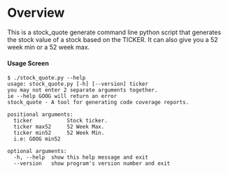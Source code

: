 # Overview

This is a stock_quote generate command line python script that generates the stock value of a stock based on the TICKER. It can also give you a 52 week min or a 52 week max. 

#### Usage Screen

```
$ ./stock_quote.py --help
usage: stock_quote.py [-h] [--version] ticker
you may not enter 2 separate arguments together.
ie --help GOOG will return an error
stock_quote - A tool for generating code coverage reports.

positional arguments:
  ticker           Stock ticker.
  ticker max52     52 Week Max.
  ticker min52     52 Week Min.
  i.e: GOOG min52
  
optional arguments:
  -h, --help  show this help message and exit
  --version   show program's version number and exit
```

